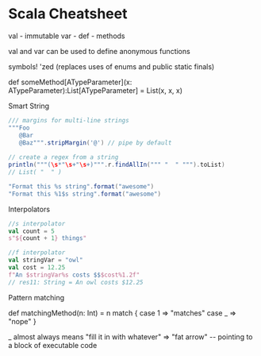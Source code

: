 # Scala Cheatsheet

val - immutable
var - 
def - methods

val and var can be used to define anonymous functions

symbols! 'zed (replaces uses of enums and public static finals)

def someMethod[ATypeParameter](x: ATypeParameter):List[ATypeParameter] = List(x, x, x)




Smart String

```scala
/// margins for multi-line strings
"""Foo
   @Bar
   @Baz""".stripMargin('@') // pipe by default
   
// create a regex from a string   
println("""(\s*"\s+"\s+)""".r.findAllIn(""" "  " """).toList)
// List( "  " )

"Format this %s string".format("awesome")
"Format this %1$s string".format("awesome")
```

Interpolators
```scala
//s interpolator
val count = 5
s"${count + 1} things"

//f interpolator
val stringVar = "owl"
val cost = 12.25
f"An $stringVar%s costs $$$cost%1.2f"
// res11: String = An owl costs $12.25
```

Pattern matching

def matchingMethod(n: Int) = n match {
   case 1 => "matches"
   case _ => "nope"
}

_ almost always means "fill it in with whatever"
=> "fat arrow" -- pointing to a block of executable code
